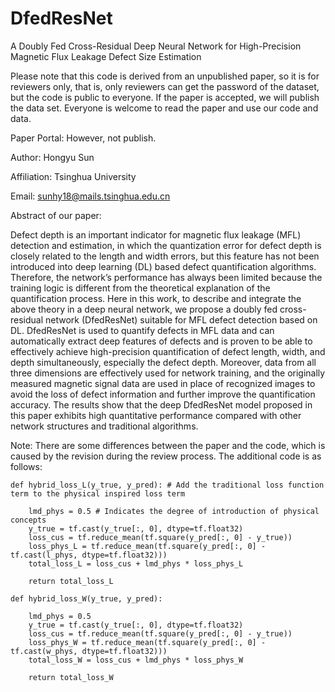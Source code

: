 # DfedResNet
A Doubly Fed Cross-Residual Deep Neural Network for High-Precision Magnetic Flux Leakage Defect Size Estimation

Please note that this code is derived from an unpublished paper, so it is for reviewers only, that is, only reviewers can get the password of the dataset, but the code is public to everyone.
If the paper is accepted, we will publish the data set. Everyone is welcome to read the paper and use our code and data.

Paper Portal: However, not publish.

Author:      Hongyu Sun

Affiliation: Tsinghua University

Email:     sunhy18@mails.tsinghua.edu.cn

Abstract of our paper:

Defect depth is an important indicator for magnetic flux leakage (MFL) detection and estimation, in which the quantization error for defect depth is closely related to the length and width errors, but this feature has not been introduced into deep learning (DL) based defect quantification algorithms. Therefore, the network’s performance has always been limited because the training logic is different from the theoretical explanation of the quantification process. Here in this work, to describe and integrate the above theory in a deep neural network, we propose a doubly fed cross-residual network (DfedResNet) suitable for MFL defect detection based on DL. DfedResNet is used to quantify defects in MFL data and can automatically extract deep features of defects and is proven to be able to effectively achieve high-precision quantification of defect length, width, and depth simultaneously, especially the defect depth. Moreover, data from all three dimensions are effectively used for network training, and the originally measured magnetic signal data are used in place of recognized images to avoid the loss of defect information and further improve the quantification accuracy. The results show that the deep DfedResNet model proposed in this paper exhibits high quantitative performance compared with other network structures and traditional algorithms.

Note: There are some differences between the paper and the code, which is caused by the revision during the review process. The additional code is as follows:

    def hybrid_loss_L(y_true, y_pred): # Add the traditional loss function term to the physical inspired loss term

        lmd_phys = 0.5 # Indicates the degree of introduction of physical concepts
        y_true = tf.cast(y_true[:, 0], dtype=tf.float32)
        loss_cus = tf.reduce_mean(tf.square(y_pred[:, 0] - y_true))
        loss_phys_L = tf.reduce_mean(tf.square(y_pred[:, 0] - tf.cast(l_phys, dtype=tf.float32)))
        total_loss_L = loss_cus + lmd_phys * loss_phys_L

        return total_loss_L

    def hybrid_loss_W(y_true, y_pred):

        lmd_phys = 0.5
        y_true = tf.cast(y_true[:, 0], dtype=tf.float32)
        loss_cus = tf.reduce_mean(tf.square(y_pred[:, 0] - y_true))
        loss_phys_W = tf.reduce_mean(tf.square(y_pred[:, 0] - tf.cast(w_phys, dtype=tf.float32)))
        total_loss_W = loss_cus + lmd_phys * loss_phys_W

        return total_loss_W
